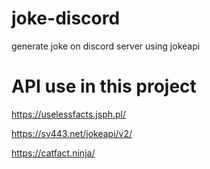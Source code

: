 # joke-discord
generate joke on discord server using jokeapi

# API use in this project

https://uselessfacts.jsph.pl/

https://sv443.net/jokeapi/v2/

https://catfact.ninja/
